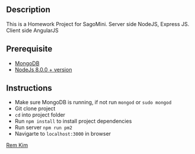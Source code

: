 ## Description
This is a Homework Project for SagoMini. Server side NodeJS, Express JS. Client side AngularJS


## Prerequisite
- [MongoDB](https://docs.mongodb.com/manual/administration/install-community/)
- [NodeJs 8.0.0 + version](https://nodejs.org/en/download/)


## Instructions
- Make sure MongoDB is running, if not run `mongod` or `sudo mongod` 
- Git clone project 
- `cd` into project folder
- Run `npm install` to install project dependencies 
- Run server `npm run pm2`
- Navigarte to `localhost:3000` in browser


[Rem Kim](https://github.com/rem4ik4ever)